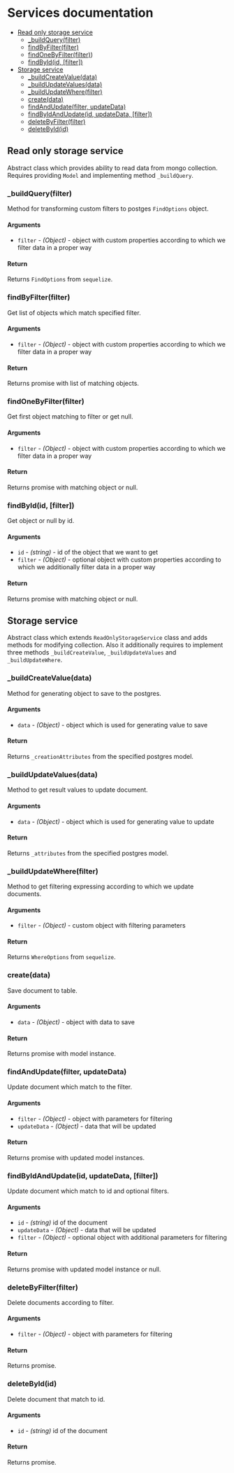 # Services documentation

- [Read only storage service](#read-only-storage-service)
  - [_buildQuery(filter)](#_buildqueryfilter)
  - [findByFilter(filter)](#findbyfilterfilter)
  - [findOneByFilter(filter)](#findonebyfilterfilter))
  - [findById(id, [filter])](#findbyidid-filter)
- [Storage service](#storage-service)
  - [_buildCreateValue(data)](#_buildcreatevaluedata)
  - [_buildUpdateValues(data)](#_buildupdatevaluesdata)
  - [_buildUpdateWhere(filter)](#_buildupdatewherefilter)
  - [create(data)](#createdata)
  - [findAndUpdate(filter, updateData)](#findandupdatefilter-updatedata)
  - [findByIdAndUpdate(id, updateData, [filter])](#findbyidandupdateid-updatedata-filter)
  - [deleteByFilter(filter)](#deletebyfilterfilter)
  - [deleteById(id)](#deletebyidid)

## Read only storage service

Abstract class which provides ability to read data from mongo collection. Requires providing `Model` and implementing method `_buildQuery`.

### _buildQuery(filter)

Method for transforming custom filters to postges `FindOptions` object.

#### Arguments

- `filter` - *(Object)* - object with custom properties according to which we filter data in a proper way

#### Return

Returns `FindOptions` from `sequelize`.

### findByFilter(filter)

Get list of objects which match specified filter.

#### Arguments

- `filter` - *(Object)* - object with custom properties according to which we filter data in a proper way

#### Return

Returns promise with list of matching objects.

### findOneByFilter(filter)

Get first object matching to filter or get null.

#### Arguments

- `filter` - *(Object)* - object with custom properties according to which we filter data in a proper way

#### Return

Returns promise with matching object or null.

### findById(id, [filter])

Get object or null by id.

#### Arguments

- `id` - *(string)* - id of the object that we want to get
- `filter` - *(Object)* - optional object with custom properties according to which we additionally filter data in a proper way

#### Return

Returns promise with matching object or null.

## Storage service

Abstract class which extends `ReadOnlyStorageService` class and adds methods for modifying collection. Also it additionally requires to implement three methods `_buildCreateValue`, `_buildUpdateValues` and `_buildUpdateWhere`.

### _buildCreateValue(data)

Method for generating object to save to the postgres.

#### Arguments

- `data` - *(Object)* - object which is used for generating value to save

#### Return

Returns `_creationAttributes` from the specified postgres model.

### _buildUpdateValues(data)

Method to get result values to update document.

#### Arguments

- `data` - *(Object)* - object which is used for generating value to update

#### Return

Returns `_attributes` from the specified postgres model.

### _buildUpdateWhere(filter)

Method to get filtering expressing according to which we update documents.

#### Arguments

- `filter` - *(Object)* - custom object with filtering parameters

#### Return

Returns `WhereOptions` from `sequelize`.

### create(data)

Save document to table.

#### Arguments

- `data` - *(Object)* - object with data to save

#### Return

Returns promise with model instance.

### findAndUpdate(filter, updateData)

Update document which match to the filter.

#### Arguments

- `filter` - *(Object)* - object with parameters for filtering
- `updateData` - *(Object)* - data that will be updated

#### Return

Returns promise with updated model instances.

### findByIdAndUpdate(id, updateData, [filter])

Update document which match to id and optional filters.

#### Arguments

- `id` - *(string)* id of the document
- `updateData` - *(Object)* - data that will be updated
- `filter` - *(Object)* - optional object with additional parameters for filtering

#### Return

Returns promise with updated model instance or null.

### deleteByFilter(filter)

Delete documents according to filter.

#### Arguments

- `filter` - *(Object)* - object with parameters for filtering

#### Return

Returns promise.

### deleteById(id)

Delete document that match to id.

#### Arguments

- `id` - *(string)* id of the document

#### Return

Returns promise.

